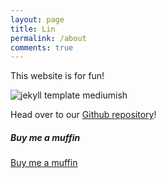 ```yaml
---
layout: page
title: Lin
permalink: /about
comments: true
---
```


<div class="row justify-content-between">
<div class="col-md-8 pr-5">

<p>This website is for fun!</p>

<p class="mb-5"><img class="shadow-lg" src="{{site.baseurl}}/assets/images/mediumish-jekyll-template.png" alt="jekyll template mediumish" /></p>

<p>Head over to our <a href="https://github.com/wowthemesnet/mediumish-theme-jekyll">Github repository</a>!</p>

</div>

<div class="col-md-4">

<div class="sticky-top sticky-top-80">
<h5>Buy me a muffin</h5>

<a target="_blank" href="" class="btn btn-danger">Buy me a muffin</a>

</div>
</div>
</div>
